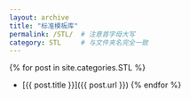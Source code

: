 ```yaml
---
layout: archive
title: "标准模板库"
permalink: /STL/  # 注意首字母大写
category: STL     # 与文件夹名完全一致
---
```


{% for post in site.categories.STL %}
* [{{ post.title }}]({{ post.url }})
{% endfor %}
